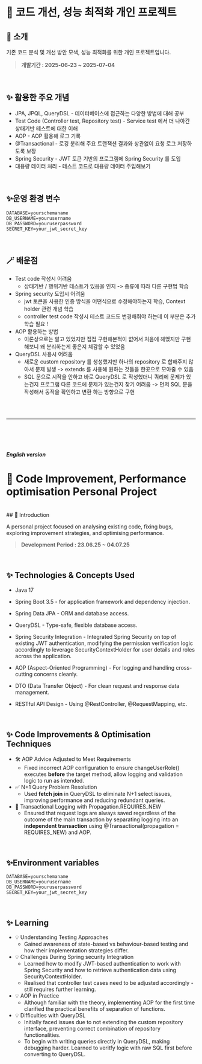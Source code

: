 # 💫 코드 개선, 성능 최적화 개인 프로젝트

## 🎀 소개

기존 코드 분석 및 개선 방안 모색, 성능 최적화를 위한 개인 프로젝트입니다.

> **개발기간 : 2025-06-23 ~ 2025-07-04**

<br>

## ✨ 활용한 주요 개념

- JPA, JPQL, QueryDSL - 데이터베이스에 접근하는 다양한 방법에 대해 공부
- Test Code (Controller test, Repository test) - Service test 에서 더 나아간 상태기반 테스트에 대한 이해
- AOP - AOP 활용해 로그 기록
- @Transactional - 로깅 분리해 주요 트랜잭션 결과와 상관없이 요청 로그 저장하도록 보장
- Spring Security - JWT 토큰 기반의 프로그램에 Spring Security 를 도입
- 대용량 데이터 처리 - 테스트 코드로 대용량 데이터 주입해보기

<br>

## ✨운영 환경 변수

```
DATABASE=yourschemaname
DB_USERNAME=yourusername
DB_PASSWORD=youruserpassword
SECRET_KEY=your_jwt_secret_key
```

<br>

## 🪄 배운점

- Test code 작성시 어려움
    - 상태기반 / 행위기반 테스트가 있음을 인지 -> 종류에 따라 다른 구현법 학습
- Spring security 도입시 어려움
    - jwt 토큰을 사용한 인증 방식을 어떤식으로 수정해야하는지 학습, Context holder 관련 개념 학습
    - controller test code 작성시 테스트 코드도 변경해줘야 하는데 이 부분은 추가 학습 필요 !
- AOP 활용하는 방법
    - 이론상으로는 알고 있었지만 집접 구현해본적이 없어서 처음에 헤맸지만 구현 해보니 왜 분리하는게 좋은지 체감할 수 있었음
- QueryDSL 사용시 어려움
    - 새로운 custom repository 를 생성했지만 하나의 repository 로 합해주지 않아서 문제 발생 -> extends 를 사용해 원하는 것들을 한곳으로 모아줄 수 있음
    - SQL 문으로 시작을 안하고 바로 QueryDSL 로 작성했더니 쿼리에 문제가 있는건지 프로그램 다른 코드에 문제가 있는건지 찾기 어려움 -> 먼저 SQL 문을 작성해서 동작을 확인하고 변환 하는
      방향으로 구현

<br><br>
<hr>
<br><br><br>

#### _English version_

# 💫 Code Improvement, Performance optimisation Personal Project

<br>
## 🎀 Introduction

A personal project focused on analysing existing code, fixing bugs, exploring improvement strategies, and optimising
performance.

> **Development Period : 23.06.25 ~ 04.07.25**

<br>

## ✨ Technologies & Concepts Used

- Java 17
- Spring Boot 3.5 - for application framework and dependency injection.


- Spring Data JPA - ORM and database access.
- QueryDSL - Type-safe, flexible database access.
- Spring Security Integration - Integrated Spring Security on top of existing JWT authentication, modifying the
  permission verification logic accordingly to leverage SecurityContextHolder for user details and roles across the
  application.
- AOP (Aspect-Oriented Programming) - For logging and handling cross-cutting concerns cleanly.
- DTO (Data Transfer Object) - For clean request and response data management.
- RESTful API Design - Using @RestController, @RequestMapping, etc.

<br>

## ✨ Code Improvements & Optimisation Techniques

- 🛠️ AOP Advice Adjusted to Meet Requirements
    - Fixed incorrect AOP configuration to ensure changeUserRole() executes **before** the target method, allow logging
      and
      validation logic to run as intended.
- ✅ N+1 Query Problem Resolution
    - Used **fetch join** in QueryDSL to eliminate N+1 select issues, improving performance and reducing redundant
      queries.
- 🔁 Transactional Logging with Propagation.REQUIRES_NEW
    - Ensured that request logs are always saved regardless of the outcome of the main transaction by separating logging
      into an **independent transaction** using @Transactional(propagation = REQUIRES_NEW) and AOP.

<br>
  
## ✨Environment variables

```
DATABASE=yourschemaname
DB_USERNAME=yourusername
DB_PASSWORD=youruserpassword
SECRET_KEY=your_jwt_secret_key
```

<br>

## ✨ Learning

- 💡 Understanding Testing Approaches
    - Gained awareness of state-based vs behaviour-based testing and how their implementation strategies differ.
- 💡 Challenges During Spring security Integration
    - Learned how to modify JWT-based authentication to work with Spring Security and how to retrieve authentication
      data using SecurityContextHolder.
    - Realised that controller test cases need to be adjusted accordingly - still requires further learning.
- 💡 AOP in Practice
    - Although familiar with the theory, implementing AOP for the first time clarified the practical benefits of
      separation of functions.
- 💡 Difficulties with QueryDSL
    - Initially faced issues due to not extending the custom repository interface, preventing correct combination of
      repository functionalities.
    - To begin with writing queries directly in QueryDSL, making debugging harder. Learned to veritfy logic with raw SQL
      first
      before converting to QueryDSL.
      

